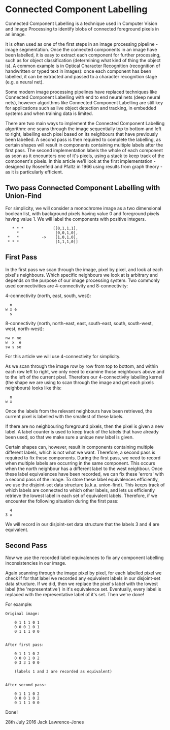 Connected Component Labelling
=============================

Connected Component Labelling is a technique used in Computer Vision and Image Processing to identify blobs of connected foreground pixels in an image. 

It is often used as one of the first steps in an image processing pipeline - image segmentation. Once the connected components in an image have been labelled, it is easy to extract each component for further processing, such as for object classification (determining what kind of thing the object is). A common example is in Optical Character Recognition (recognition of handwritten or typed text in images): once each component has been labelled, it can be extracted and passed to a character recognition stage (e.g. a neural net). 

Some modern image processing pipelines have replaced techniques like Connected Component Labelling with end to end neural nets (deep neural nets), however algorithms like Connected Component Labelling are still key for applications such as live object detection and tracking, in embedded systems and when training data is limited.

There are two main ways to implement the Connected Component Labelling algorithm: one scans through the image sequentially top to bottom and left to right, labelling each pixel based on its neighbours that have previously been labelled. A second pass is then required to complete the labelling, as certain shapes will result in components containing multiple labels after the first pass. The second implementation labels the whole of each component as soon as it encounters one of it's pixels, using a stack to keep track of the component's pixels. In this article we'll look at the first implementation - designed by Rosenfeld and Pfaltz in 1966 using results from graph theory - as it is particularly efficient.


Two pass Connected Component Labelling with Union-Find
-------------------------------------------------------

For simplicity, we will consider a monochrome image as a two dimensional boolean list, with background pixels having value 0 and foreground pixels having value 1. We will label the components with positive integers.

	 
	   * * *   			 [[0,1,1,1],
	     *      		  [0,0,1,0],
	 *   *      	-> 	  [1,0,1,0],
	 * * *       		  [1,1,1,0]]
	             		  
	


First Pass
-----------

In the first pass we scan through the image, pixel by pixel, and look at each pixel's neighbours. Which specific neighbours we look at is arbitrary and depends on the purpose of our image processing system. Two commonly used connectivities are 4-connectivity and 8-connectivity:

 4-connectivity (north, east, south, west):

	  n
	w x e
	  s

 8-connectivity (north, north-east, east, south-east, south, south-west, west, north-west):

	nw n ne
	w  x  e
	sw s se

For this article we will use 4-connectivity for simplicity.

As we scan through the image row by row from top to bottom, and within each row left to right, we only need to examine those neighbours above and to the left of the current pixel. Therefore our 4-connectivity labelling kernel (the shape we are using to scan through the image and get each pixels neighbours) looks like this:

	  n
	w x

Once the labels from the relevant neighbours have been retrieved, the current pixel is labelled with the smallest of these labels. 

If there are no neighbouring foreground pixels, then the pixel is given a new label. A label counter is used to keep track of the labels that have already been used, so that we make sure a unique new label is given.

Certain shapes can, however, result in components containing multiple different labels, which is not what we want. Therefore, a second pass is required to fix these components. During the first pass, we need to record when multiple labels are occurring in the same component. This occurs when the north neighbour has a different label to the west neighbour. Once these label equivalences have been recorded, we can fix these 'errors' with a second pass of the image. To store these label equivalences efficiently, we use the disjoint-set data structure (a.k.a. union-find). This keeps track of which labels are connected to which other labels, and lets us efficiently retrieve the lowest label in each set of equivalent labels. Therefore, if we encounter the following situation during the first pass:

	  4
	3 x

We will record in our disjoint-set data structure that the labels 3 and 4 are equivalent.



Second Pass
-----------
Now we use the recorded label equivalences to fix any component labelling inconsistencies in our image.

Again scanning through the image pixel by pixel, for each labelled pixel we check if for that label we recorded any equivalent labels in our disjoint-set data structure. If we did, then we replace the pixel's label with the lowest label (the 'representative') in it's equivalence set. Eventually, every label is replaced with the representative label of it's set. Then we're done!

For example:

	Original image:

		0 1 1 1 0 1
		0 0 0 1 0 1
		0 1 1 1 0 0


	After first pass:

		0 1 1 1 0 2
		0 0 0 1 0 2
		0 3 3 1 0 0

		(labels 1 and 3 are recorded as equivalent)


	After second pass:

		0 1 1 1 0 2
		0 0 0 1 0 2
		0 1 1 1 0 0


Done!

28th July 2016
Jack Lawrence-Jones












